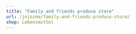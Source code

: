 ```yaml
---
title: "Family and friends produce store"
url: /jojoima/family-and-friends-produce-store/
shop: Lebensmittel
---
```

